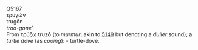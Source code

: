 <body>
  <p>G5167<br>  τρυγών  <br> trugōn  <br><i>troo-gone‘ </i><br>From   τρύζω    truzō   (to <i>murmur</i>; akin to <a href="g5149.htm">5149</a>  but denoting a <i>duller</i> sound); a <i>turtle</i> <i>dove</i> (as <i>cooing</i>): - turtle-dove.<br></p>
 </body>